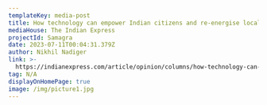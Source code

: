```yaml
---
templateKey: media-post
title: How technology can empower Indian citizens and re-energise local governance
mediaHouse: The Indian Express
projectId: Samagra
date: 2023-07-11T00:04:31.379Z
author: Nikhil Nadiger
link: >-
  https://indianexpress.com/article/opinion/columns/how-technology-can-empower-indian-citizens-and-re-energise-local-governance-8826294/
tag: N/A
displayOnHomePage: true
image: /img/picture1.jpg
---
```


